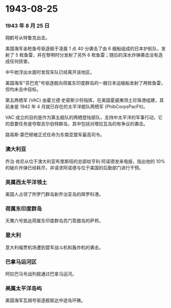 # 1943-08-25

### 1943 年 8 月 25 日

翔鹤号从特鲁克出击。

美国海军金枪鱼号驱逐舰于凌晨 1 点 40 分袭击了由 6
艘船组成的日本护航队，发射了 5 枚鱼雷，并在黎明时分发射了另外 6
枚鱼雷；随后的深水炸弹袭击没有造成任何损害。

中午她浮出水面时发现车队已经离开该地区。

美国海军"芬巴克"号驱逐舰向荷属东印度群岛的一艘日本运输船发射了两枚鱼雷，但均未击中目标。

第五两栖军 (VAC)
由霍兰德·史密斯少将指挥，在美国夏威夷领土珍珠港组建，其前身是 1942 年 4
月就已存在的太平洋舰队两栖军 (PhibCorpsPacFlt)。

VAC
成立的目的是作为第五舰队的两栖登陆部队，支持中太平洋的军事行动，它的首要任务是夺取吉尔伯特群岛，其中包括对塔拉瓦岛的有争议的袭击。

路易斯·蒙巴顿被正式任命为东南亚盟军最高司令。

### 澳大利亚

乔治·肯尼从位于澳大利亚布里斯班的总部给亨利·阿诺德发来电报，指出他的 10%
的破片炸弹已经耗尽，并请求阿诺德与位于美国的后勤部门进行干预。

### 英属西太平洋领土

美国人占领了所罗门群岛新乔治亚岛的拜罗科港。

### 荷属东印度群岛

天鹰六号抵达荷属东印度群岛苏门答腊岛的萨邦。

### 意大利

意大利福贾机场遭到盟军战斗机和轰炸机的袭击。

### 巴拿马运河区

阿拉巴马号战列舰通过巴拿马运河。

### 美属太平洋岛屿

美国海军瓦胡号驱逐舰抵达中途岛环礁。